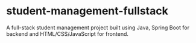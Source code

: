 # student-management-fullstack
A full-stack student management project built using Java, Spring Boot for backend and HTML/CSS/JavaScript for frontend.

